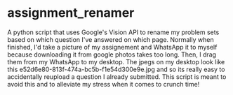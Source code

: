 # assignment_renamer

A python script that uses Google's Vision API to rename my problem sets based on which question I've answered on which page. 
Normally when finished, I'd take a picture of my assignement and WhatsApp it to myself because downloading it from google photos takes too long.
Then, I drag them from my WhatsApp to my desktop.
The jpegs on my desktop look like this e52d6e80-813f-474a-bc5b-f1e54d300e9e.jpg and so its really easy to accidentally reupload a question I already 
submitted.
This script is meant to avoid this and to alleviate my stress when it comes to crunch time!

